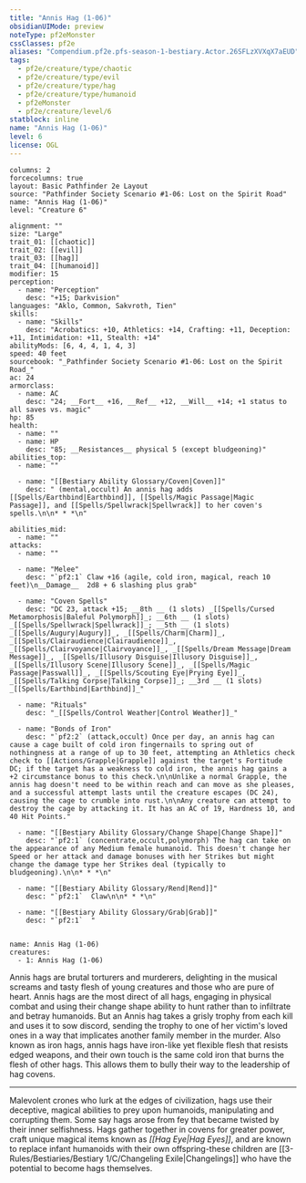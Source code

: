 ```yaml
---
title: "Annis Hag (1-06)"
obsidianUIMode: preview
noteType: pf2eMonster
cssClasses: pf2e
aliases: "Compendium.pf2e.pfs-season-1-bestiary.Actor.26SFLzXVXqX7aEUD" 
tags:
  - pf2e/creature/type/chaotic
  - pf2e/creature/type/evil
  - pf2e/creature/type/hag
  - pf2e/creature/type/humanoid
  - pf2eMonster
  - pf2e/creature/level/6
statblock: inline
name: "Annis Hag (1-06)"
level: 6
license: OGL
---
```


```statblock
columns: 2
forcecolumns: true
layout: Basic Pathfinder 2e Layout
source: "Pathfinder Society Scenario #1-06: Lost on the Spirit Road"
name: "Annis Hag (1-06)"
level: "Creature 6"

alignment: ""
size: "Large"
trait_01: [[chaotic]]
trait_02: [[evil]]
trait_03: [[hag]]
trait_04: [[humanoid]]
modifier: 15
perception:
  - name: "Perception"
    desc: "+15; Darkvision"
languages: "Aklo, Common, Sakvroth, Tien"
skills:
  - name: "Skills"
    desc: "Acrobatics: +10, Athletics: +14, Crafting: +11, Deception: +11, Intimidation: +11, Stealth: +14"
abilityMods: [6, 4, 4, 1, 4, 3]
speed: 40 feet
sourcebook: "_Pathfinder Society Scenario #1-06: Lost on the Spirit Road_"
ac: 24
armorclass:
  - name: AC
    desc: "24; __Fort__ +16, __Ref__ +12, __Will__ +14; +1 status to all saves vs. magic"
hp: 85
health:
  - name: ""
  - name: HP
    desc: "85; __Resistances__ physical 5 (except bludgeoning)"
abilities_top:
  - name: ""

  - name: "[[Bestiary Ability Glossary/Coven|Coven]]"
    desc: " (mental,occult) An annis hag adds [[Spells/Earthbind|Earthbind]], [[Spells/Magic Passage|Magic Passage]], and [[Spells/Spellwrack|Spellwrack]] to her coven's spells.\n\n* * *\n"

abilities_mid:
  - name: ""
attacks:
  - name: ""

  - name: "Melee"
    desc: "`pf2:1` Claw +16 (agile, cold iron, magical, reach 10 feet)\n__Damage__  2d8 + 6 slashing plus grab"

  - name: "Coven Spells"
    desc: "DC 23, attack +15; __8th __ (1 slots) _[[Spells/Cursed Metamorphosis|Baleful Polymorph]]_; __6th __ (1 slots) _[[Spells/Spellwrack|Spellwrack]]_; __5th __ (1 slots) _[[Spells/Augury|Augury]]_, _[[Spells/Charm|Charm]]_, _[[Spells/Clairaudience|Clairaudience]]_, _[[Spells/Clairvoyance|Clairvoyance]]_, _[[Spells/Dream Message|Dream Message]]_, _[[Spells/Illusory Disguise|Illusory Disguise]]_, _[[Spells/Illusory Scene|Illusory Scene]]_, _[[Spells/Magic Passage|Passwall]]_, _[[Spells/Scouting Eye|Prying Eye]]_, _[[Spells/Talking Corpse|Talking Corpse]]_; __3rd __ (1 slots) _[[Spells/Earthbind|Earthbind]]_"

  - name: "Rituals"
    desc: "_[[Spells/Control Weather|Control Weather]]_"

  - name: "Bonds of Iron"
    desc: "`pf2:2` (attack,occult) Once per day, an annis hag can cause a cage built of cold iron fingernails to spring out of nothingness at a range of up to 30 feet, attempting an Athletics check check to [[Actions/Grapple|Grapple]] against the target's Fortitude DC; if the target has a weakness to cold iron, the annis hag gains a +2 circumstance bonus to this check.\n\nUnlike a normal Grapple, the annis hag doesn't need to be within reach and can move as she pleases, and a successful attempt lasts until the creature escapes (DC 24), causing the cage to crumble into rust.\n\nAny creature can attempt to destroy the cage by attacking it. It has an AC of 19, Hardness 10, and 40 Hit Points."

  - name: "[[Bestiary Ability Glossary/Change Shape|Change Shape]]"
    desc: "`pf2:1` (concentrate,occult,polymorph) The hag can take on the appearance of any Medium female humanoid. This doesn't change her Speed or her attack and damage bonuses with her Strikes but might change the damage type her Strikes deal (typically to bludgeoning).\n\n* * *\n"

  - name: "[[Bestiary Ability Glossary/Rend|Rend]]"
    desc: "`pf2:1`  Claw\n\n* * *\n"

  - name: "[[Bestiary Ability Glossary/Grab|Grab]]"
    desc: "`pf2:1`  "
 
```

```encounter-table
name: Annis Hag (1-06)
creatures:
  - 1: Annis Hag (1-06)
```



Annis hags are brutal torturers and murderers, delighting in the musical screams and tasty flesh of young creatures and those who are pure of heart. Annis hags are the most direct of all hags, engaging in physical combat and using their change shape ability to hunt rather than to infiltrate and betray humanoids. But an Annis hag takes a grisly trophy from each kill and uses it to sow discord, sending the trophy to one of her victim's loved ones in a way that implicates another family member in the murder. Also known as iron hags, annis hags have iron-like yet flexible flesh that resists edged weapons, and their own touch is the same cold iron that burns the flesh of other hags. This allows them to bully their way to the leadership of hag covens.

* * *

Malevolent crones who lurk at the edges of civilization, hags use their deceptive, magical abilities to prey upon humanoids, manipulating and corrupting them. Some say hags arose from fey that became twisted by their inner selfishness. Hags gather together in covens for greater power, craft unique magical items known as _[[Hag Eye|Hag Eyes]]_, and are known to replace infant humanoids with their own offspring-these children are [[3-Rules/Bestiaries/Bestiary 1/C/Changeling Exile|Changelings]] who have the potential to become hags themselves.
